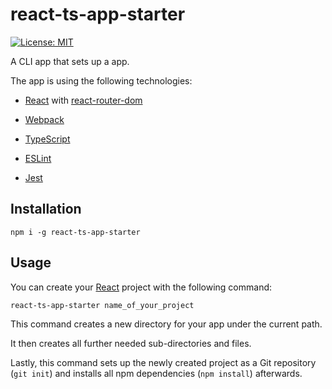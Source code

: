 # react-ts-app-starter

[![License: MIT](https://img.shields.io/badge/License-MIT-yellow.svg)](https://opensource.org/licenses/MIT)

A CLI app that sets up a app.

The app is using the following technologies:

- [React](https://reactjs.org/) with [react-router-dom](https://www.npmjs.com/package/react-router-dom)

- [Webpack](https://webpack.js.org/)

- [TypeScript](https://www.typescriptlang.org/)

- [ESLint](https://eslint.org/)

- [Jest](https://jestjs.io/)

## Installation

`npm i -g react-ts-app-starter`

## Usage

You can create your [React](https://reactjs.org/) project with the following command:

`react-ts-app-starter name_of_your_project`

This command creates a new directory for your app under the current path.

It then creates all further needed sub-directories and files.

Lastly, this command sets up the newly created project as a Git repository (`git init`) and installs all npm dependencies (`npm install`) afterwards.
